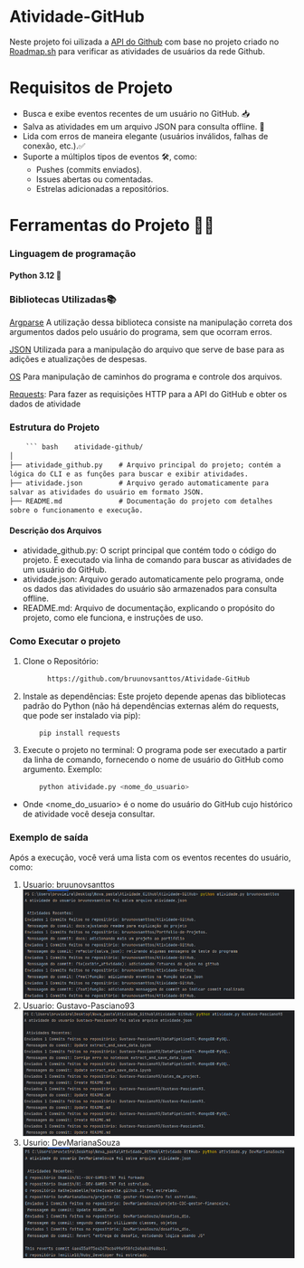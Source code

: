 # Atividade-GitHub
Neste projeto foi uilizada a [API do Github](https://docs.github.com/en/rest/activity/events?apiVersion=2022-11-28) com base no projeto criado no [Roadmap.sh](https://roadmap.sh/projects/github-user-activity) para verificar as atividades de usuários da rede Github.  

# Requisitos de Projeto
* Busca e exibe eventos recentes de um usuário no GitHub. 📥
* Salva as atividades em um arquivo JSON para consulta offline. 💾
* Lida com erros de maneira elegante (usuários inválidos, falhas de conexão, etc.).✅
* Suporte a múltiplos tipos de eventos 🛠️, como:
  * Pushes (commits enviados).
  * Issues abertas ou comentadas.
  * Estrelas adicionadas a repositórios.

# Ferramentas do Projeto 🔨🔧  
### Linguagem de programação
#### Python 3.12  🐍
### Bibliotecas Utilizadas📚
[Argparse](https://docs.python.org/pt-br/3/library/argparse.html#module-argparse) A utilização dessa biblioteca consiste na manipulação correta dos argumentos dados pelo usuário do programa, sem que ocorram erros.  

[JSON](https://docs.python.org/pt-br/3/library/json.html) Utilizada para a manipulação do arquivo que serve de base para as adições e atualizações de despesas.

[OS](https://docs.python.org/pt-br/3/library/os.html#module-os) Para manipulação de caminhos do programa e controle dos arquivos.

[Requests](https://docs.python.org/pt-br/3/library/http.client.html): Para fazer as requisições HTTP para a API do GitHub e obter os dados de atividade   

### Estrutura do Projeto 

        ``` bash    atividade-github/
    │
    ├── atividade_github.py    # Arquivo principal do projeto; contém a lógica do CLI e as funções para buscar e exibir atividades.
    ├── atividade.json         # Arquivo gerado automaticamente para salvar as atividades do usuário em formato JSON.
    ├── README.md              # Documentação do projeto com detalhes sobre o funcionamento e execução.

#### Descrição dos Arquivos
* atividade_github.py: O script principal que contém todo o código do projeto. É executado via linha de comando para buscar as atividades de um usuário do GitHub.
* atividade.json: Arquivo gerado automaticamente pelo programa, onde os dados das atividades do usuário são armazenados para consulta offline.
* README.md: Arquivo de documentação, explicando o propósito do projeto, como ele funciona, e instruções de uso.


### Como Executar o projeto

1. Clone o Repositório:
    ``` bash
          https://github.com/bruunovsanttos/Atividade-GitHub 
   
2. Instale as dependências: Este projeto depende apenas das bibliotecas padrão do Python (não há dependências externas além do requests, que pode ser instalado via pip):
      ``` bash
          pip install requests
3. Execute o projeto no terminal: O programa pode ser executado a partir da linha de comando, fornecendo o nome de usuário do GitHub como argumento. Exemplo:

    ```bash
        python atividade.py <nome_do_usuario>
   

  * Onde <nome_do_usuario> é o nome do usuário do GitHub cujo histórico de atividade você deseja consultar.  

### Exemplo de saída

Após a execução, você verá uma lista com os eventos recentes do usuário, como:
1.  Usuario: bruunovsanttos  
 ![img.png](img.png)   
2. Usuario: Gustavo-Pasciano93  
![img_1.png](img_1.png)  
3. Usurio: DevMarianaSouza
![img_2.png](img_2.png)  




